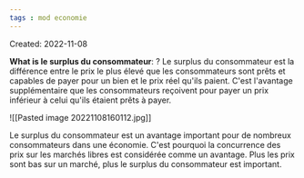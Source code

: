 ```yaml
---
tags : mod economie
---
```

Created: 2022-11-08 

**What is le surplus du consommateur**: 
?
Le surplus du consommateur est la différence entre le prix le plus élevé que les consommateurs sont prêts et capables de payer pour un bien et le prix réel qu'ils paient. C'est l'avantage supplémentaire que les consommateurs reçoivent pour payer un prix inférieur à celui qu'ils étaient prêts à payer.
<!--SR:!2023-01-21,3,230-->

![[Pasted image 20221108160112.jpg]] 

Le surplus du consommateur est un avantage important pour de nombreux consommateurs dans une économie. C'est pourquoi la concurrence des prix sur les marchés libres est considérée comme un avantage. Plus les prix sont bas sur un marché, plus le surplus du consommateur est important.